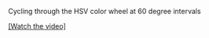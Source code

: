 Cycling through the HSV color wheel at 60 degree intervals

[[Watch the video]](https://youtube.com/shorts/wtZZ17YfHxM?feature=share)
